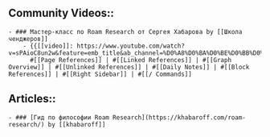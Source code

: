 ## Community Videos::
    - ### Мастер-класс по Roam Research от Сергея Хабарова by [[Школа ченджеров]]
        - {{[[video]]: https://www.youtube.com/watch?v=sPAioC8un2w&feature=emb_title&ab_channel=%D0%A8%D0%BA%D0%BE%D0%BB%D0%B0%D1%87%D0%B5%D0%BD%D0%B4%D0%B6%D0%B5%D1%80%D0%BE%D0%B2}}
          #[[Page References]] | #[[Linked References]] | #[[Graph Overview]] | #[[Unlinked References]] | #[[Daily Notes]] | #[[Block References]] | #[[Right Sidebar]] | #[[/ Commands]]
## Articles::
    - ### [Гид по философии Roam Research](https://khabaroff.com/roam-research/) by [[khabaroff]]
